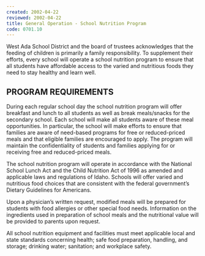 ```yaml
---
created: 2002-04-22
reviewed: 2002-04-22
title: General Operation - School Nutrition Program
code: 0701.10
---
```



West Ada School District and the board of trustees acknowledges that the feeding of children is primarily a family responsibility. To supplement their efforts, every school will operate a school nutrition program to ensure that all students have affordable access to the varied and nutritious foods they need to stay healthy and learn well.

## PROGRAM REQUIREMENTS
During each regular school day the school nutrition program will offer breakfast and lunch to all students as well as break meals/snacks for the secondary school. Each school will make all students aware of these meal opportunities. In particular, the school will make efforts to ensure that families are aware of need-based programs for free or reduced-priced meals and that eligible families are encouraged to apply. The program will maintain the confidentiality of students and families applying for or receiving free and reduced-priced meals.

The school nutrition program will operate in accordance with the National School Lunch Act and the Child Nutrition Act of 1996 as amended and applicable laws and regulations of Idaho. Schools will offer varied and nutritious food choices that are consistent with the federal government’s Dietary Guidelines for Americans.

Upon a physician’s written request, modified meals will be prepared for students with food allergies or other special food needs. Information on the ingredients used in preparation of school meals and the nutritional value will be provided to parents upon request.

All school nutrition equipment and facilities must meet applicable local and state standards concerning health; safe food preparation, handling, and storage; drinking water; sanitation; and workplace safety.
